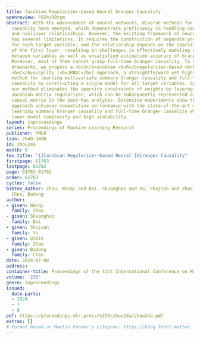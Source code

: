 ```yaml
---
title: Jacobian Regularizer-based Neural Granger Causality
openreview: FG5hjRBtpm
abstract: With the advancement of neural networks, diverse methods for neural Granger
  causality have emerged, which demonstrate proficiency in handling complex data,
  and nonlinear relationships. However, the existing framework of neural Granger causality
  has several limitations. It requires the construction of separate predictive models
  for each target variable, and the relationship depends on the sparsity on the weights
  of the first layer, resulting in challenges in effectively modeling complex relationships
  between variables as well as unsatisfied estimation accuracy of Granger causality.
  Moreover, most of them cannot grasp full-time Granger causality. To address these
  drawbacks, we propose a <b>J</b>acobian <b>R</b>egularizer-based <b>N</b>eural <b>G</b>ranger
  <b>C</b>ausality (<b>JRNGC</b>) approach, a straightforward yet highly effective
  method for learning multivariate summary Granger causality and full-time Granger
  causality by constructing a single model for all target variables. Specifically,
  our method eliminates the sparsity constraints of weights by leveraging an input-output
  Jacobian matrix regularizer, which can be subsequently represented as the weighted
  causal matrix in the post-hoc analysis. Extensive experiments show that our proposed
  approach achieves competitive performance with the state-of-the-art methods for
  learning summary Granger causality and full-time Granger causality while maintaining
  lower model complexity and high scalability.
layout: inproceedings
series: Proceedings of Machine Learning Research
publisher: PMLR
issn: 2640-3498
id: zhou24a
month: 0
tex_title: "{J}acobian Regularizer-based Neural {G}ranger Causality"
firstpage: 61763
lastpage: 61782
page: 61763-61782
order: 61763
cycles: false
bibtex_author: Zhou, Wanqi and Bai, Shuanghao and Yu, Shujian and Zhao, Qibin and
  Chen, Badong
author:
- given: Wanqi
  family: Zhou
- given: Shuanghao
  family: Bai
- given: Shujian
  family: Yu
- given: Qibin
  family: Zhao
- given: Badong
  family: Chen
date: 2024-07-08
address:
container-title: Proceedings of the 41st International Conference on Machine Learning
volume: '235'
genre: inproceedings
issued:
  date-parts:
  - 2024
  - 7
  - 8
pdf: https://proceedings.mlr.press/v235/zhou24a/zhou24a.pdf
extras: []
# Format based on Martin Fenner's citeproc: https://blog.front-matter.io/posts/citeproc-yaml-for-bibliographies/
---
```

